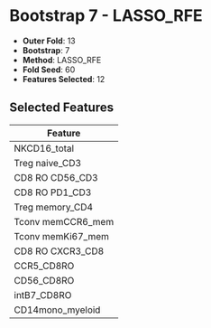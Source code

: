 # Bootstrap 7 - LASSO_RFE

- **Outer Fold**: 13
- **Bootstrap**: 7
- **Method**: LASSO_RFE
- **Fold Seed**: 60
- **Features Selected**: 12

## Selected Features

| Feature |
|---------|
| NKCD16_total |
| Treg naive_CD3 |
| CD8 RO CD56_CD3 |
| CD8 RO PD1_CD3 |
| Treg memory_CD4 |
| Tconv memCCR6_mem |
| Tconv memKi67_mem |
| CD8 RO CXCR3_CD8 |
| CCR5_CD8RO |
| CD56_CD8RO |
| intB7_CD8RO |
| CD14mono_myeloid |

